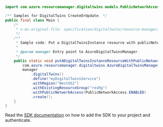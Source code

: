 ```java
import com.azure.resourcemanager.digitaltwins.models.PublicNetworkAccess;

/** Samples for DigitalTwins CreateOrUpdate. */
public final class Main {
    /*
     * x-ms-original-file: specification/digitaltwins/resource-manager/Microsoft.DigitalTwins/preview/2021-06-30-preview/examples/DigitalTwinsPut_WithPublicNetworkAccess.json
     */
    /**
     * Sample code: Put a DigitalTwinsInstance resource with publicNetworkAccess property.
     *
     * @param manager Entry point to AzureDigitalTwinsManager.
     */
    public static void putADigitalTwinsInstanceResourceWithPublicNetworkAccessProperty(
        com.azure.resourcemanager.digitaltwins.AzureDigitalTwinsManager manager) {
        manager
            .digitalTwins()
            .define("myDigitalTwinsService")
            .withRegion("WestUS2")
            .withExistingResourceGroup("resRg")
            .withPublicNetworkAccess(PublicNetworkAccess.ENABLED)
            .create();
    }
}
```

Read the [SDK documentation](https://github.com/Azure/azure-sdk-for-java/blob/azure-resourcemanager-digitaltwins_1.0.0-beta.2/sdk/digitaltwins/azure-resourcemanager-digitaltwins/README.md) on how to add the SDK to your project and authenticate.
